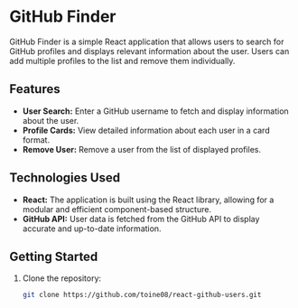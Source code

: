 # GitHub Finder

GitHub Finder is a simple React application that allows users to search for GitHub profiles and displays relevant information about the user. Users can add multiple profiles to the list and remove them individually.

## Features

- **User Search:** Enter a GitHub username to fetch and display information about the user.
- **Profile Cards:** View detailed information about each user in a card format.
- **Remove User:** Remove a user from the list of displayed profiles.

## Technologies Used

- **React:** The application is built using the React library, allowing for a modular and efficient component-based structure.
- **GitHub API:** User data is fetched from the GitHub API to display accurate and up-to-date information.

## Getting Started

1. Clone the repository:

   ```bash
   git clone https://github.com/toine08/react-github-users.git
   ```
